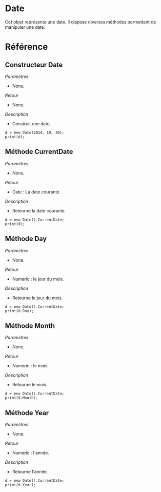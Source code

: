 # Date
Cet objet représente une date. Il dispose diverses méthodes permettant de manipuler une date.

# Référence
## Constructeur Date
*Paramètres*
* None.

*Retour*
* None.

*Description*
* Construit une date.
```
d = new Date(2014, 10, 30);
print(d);
```

## Méthode CurrentDate
*Paramètres*
* None.

*Retour*
* Date : La date courante.

*Description*
* Retourne la date courante.
```
d = new Date().CurrentDate;
print(d);
```

## Méthode Day
*Paramètres*
* None.

*Retour*
* Numeric : le jour du mois.

*Description*
* Retourne le jour du mois.
```
d = new Date().CurrentDate;
print(d.Day);
```

## Méthode Month
*Paramètres*
* None.

*Retour*
* Numeric : le mois.

*Description*
* Retourne le mois.
```
d = new Date().CurrentDate;
print(d.Month);
```

## Méthode Year
*Paramètres*
* None.

*Retour*
* Numeric : l'année.

*Description*
* Retourne l'année.
```
d = new Date().CurrentDate;
print(d.Year);
```